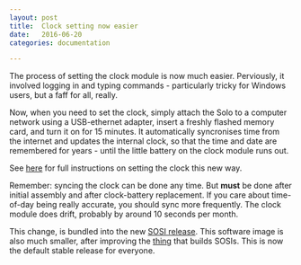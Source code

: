 ```yaml
---
layout: post
title:  Clock setting now easier
date:   2016-06-20
categories: documentation

---
```


The process of setting the clock module is now much easier.
Perviously, it involved logging in and typing commands - particularly
tricky for Windows users, but a faff for all, really.

Now, when you need to set the clock, simply attach the Solo to a
computer network using a USB-ethernet adapter, insert a freshly
flashed memory card, and turn it on for 15 minutes.  It automatically
syncronises time from the internet and updates the internal clock, so
that the time and date are remembered for years - until the little
battery on the clock module runs out.

See [here](/documentation/clock.html) for full instructions on setting
the clock this new way.

Remember: syncing the clock can be done any time.  But __must__ be
done after initial assembly and after clock-battery replacement.  If
you care about time-of-day being really accurate, you should sync more
frequently.  The clock module does drift, probably by around 10
seconds per month.

This change, is bundled into the new [SOSI release](/downloads.html).
This software image is also much smaller, after improving the [thing](www.github.com/solo-system/solo/imgTools/img-shrink.sh)
that builds SOSIs.  This is now the default stable release for
everyone.
